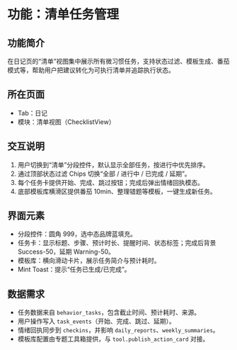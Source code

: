 # 功能：清单任务管理

## 功能简介
在日记页的“清单”视图集中展示所有微习惯任务，支持状态过滤、模板生成、番茄模式等，帮助用户把建议转化为可执行清单并追踪执行状态。

## 所在页面
- Tab：日记
- 模块：清单视图（ChecklistView）

## 交互说明
1. 用户切换到“清单”分段控件，默认显示全部任务，按进行中优先排序。
2. 通过顶部状态过滤 Chips 切换“全部 / 进行中 / 已完成 / 延期”。
3. 每个任务卡提供开始、完成、跳过按钮；完成后弹出情绪回执模态。
4. 底部模板库横滑区提供番茄 10min、整理错题等模板，一键生成新任务。

## 界面元素
- 分段控件：圆角 999，选中态品牌蓝填充。
- 任务卡：显示标题、步骤、预计时长、提醒时间、状态标签；完成后背景 Success-50，延期 Warning-50。
- 模板库：横向滑动卡片，展示任务简介与预计耗时。
- Mint Toast：提示“任务已生成/已完成”。

## 数据需求
- 任务数据来自 `behavior_tasks`，包含截止时间、预计耗时、来源。
- 用户操作写入 `task_events`（开始、完成、跳过、延期）。
- 情绪回执同步到 `checkins`，并影响 `daily_reports`、`weekly_summaries`。
- 模板库配置由专题工具箱提供，与 `tool.publish_action_card` 对接。

